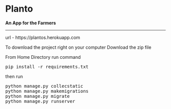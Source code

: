 <h1>Planto </h1>
<strong>An App for the Farmers</strong>
<hr>
url - https://plantos.herokuapp.com

To download the project right on your computer Download the zip file

From Home Directory run command
<pre>
pip install -r requirements.txt</pre>
then run
<pre>
python manage.py collecstatic
python manage.py makemigrations
python manage.py migrate
python manage.py runserver
</pre>
